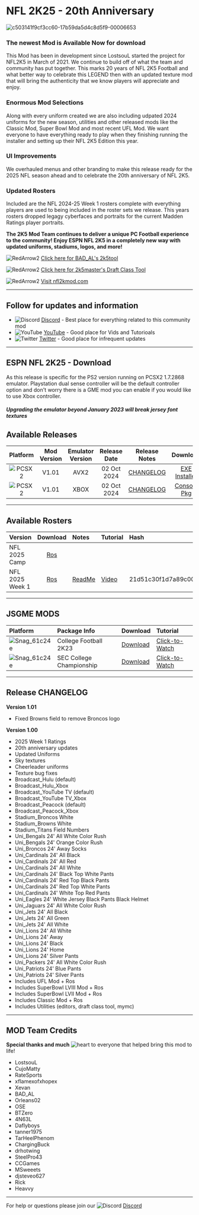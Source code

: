 # NFL 2K25 - 20th Anniversary

![c503141f9cf3cc60-17b59da5d4c8d5f9-00006653](https://github.com/user-attachments/assets/e809e4f4-4b5f-4518-a92f-5880047d5466)


### The newest Mod is Available Now for download
This Mod has been in development since LostsouL started the project for NFL2K5 in March of 2021. We continue to build off of what the team and community has put together. This marks 20 years of NFL 2K5 Football and what better way to celebrate this LEGEND then with an updated texture mod that will bring the authenticity that we know players will appreciate and enjoy. 

### Enormous Mod Selections
Along with every uniform created we are also including udpated 2024 uniforms for the new season, utilities and other released mods like the Classic Mod, Super Bowl Mod and most recent UFL Mod. We want everyone to have everything ready to play when they finishing running the installer and setting up their NFL 2K5 Edition this year.

### UI Improvements
We overhauled menus and other branding to make this release ready for the 2025 NFL season ahead and to celebrate the 20th anniversary of NFL 2K5.

### Updated Rosters
Included are the NFL 2024-25 Week 1 rosters complete with everything players are used to being included in the roster sets we release. This years rosters dropped legagy cyberfaces and portraits for the current Madden Ratings player portraits.

**The 2K5 Mod Team continues to deliver a unique PC Football experience to the community! Enjoy ESPN NFL 2K5 in a completely new way with updated uniforms, stadiums, logos, and more!**

![RedArrow2](https://user-images.githubusercontent.com/69597675/125669440-bcf4c873-527c-4524-9426-9488c71fbbde.png)
[Click here for BAD_AL's 2k5tool](https://github.com/BAD-AL/NFL2K5Tool/releases)

![RedArrow2](https://user-images.githubusercontent.com/69597675/125669440-bcf4c873-527c-4524-9426-9488c71fbbde.png)
[Click here for 2k5master's Draft Class Tool](https://github.com/2k5master/ESPN-NFL-2K5-Draft-Class-Generator)

![RedArrow2](https://user-images.githubusercontent.com/69597675/125669440-bcf4c873-527c-4524-9426-9488c71fbbde.png)
[Visit nfl2kmod.com](https://www.nfl2kmod.com/)

---------
## Follow for updates and information
* ![Discord](https://user-images.githubusercontent.com/69597675/124640725-d1e88980-de5b-11eb-926d-ec5f55b19a62.png) [Discord](https://discord.gg/sBVXzYb) - Best place for everything related to this community mod
* ![YouTube](https://user-images.githubusercontent.com/69597675/124641345-9b5f3e80-de5c-11eb-80e3-4dc5fabc4137.png) [YouTube](https://www.youtube.com/lostsoul63b) - Good place for Vids and Tutorioals
* ![Twitter](https://github.com/user-attachments/assets/643bcb78-bdbc-4cd9-9142-7c1bd117623e) [Twitter](https://twitter.com/blostsou) - Good place for infrequent updates
 
---------
## ESPN NFL 2K25 - Download
As this release is specific for the PS2 version running on PCSX2 1.7.2868 emulator. Playstation dual sense controller will be the default controller option and don't worry there is a GME mod you can enable if you would like to use Xbox controller.

#### *Upgrading the emulator beyond January 2023 will break jersey font textures*

## Available Releases
| Platform | Mod Version | Emulator Version | Release Date  | Release Notes | Download | Tutorial | Hash |
| :-------------: | :-------------: | :-------------: | :-------------: | :-------------: | :-------------: |  :-------------: |  :-------------: |
| ![PCSX2](https://user-images.githubusercontent.com/69597675/124647169-9baf0800-de63-11eb-974c-a7a4b2aecc1d.png) | V1.01 | AVX2 | 02 Oct 2024 | [CHANGELOG](https://github.com/lostsoul63b/NFL-2K25/blob/main/Changelog.txt) | [EXE Installer]() | [Tutorial](https://youtu.be/EL8zoBOzRmA) | 1a5643cfc050e99406cbf8c5762a9e88b4b99c11c69c00d8366c16cf25e7d0a7 |
| ![PCSX2](https://user-images.githubusercontent.com/69597675/124647169-9baf0800-de63-11eb-974c-a7a4b2aecc1d.png) | V1.01 | XBOX | 02 Oct 2024 | [CHANGELOG](https://github.com/lostsoul63b/NFL-2K25/blob/main/Changelog.txt) | [Console Pkg](https://www.mediafire.com/file_premium/smvt06rlqe6gcay/NFL_2K25_-_Version_1.zip/file) | [Guide](https://www.nfl2kmod.com/xbox) | D9A32E6FFF96378481ADD2DE6D2090EF31543377CEC7BC36D7ED22C2CB8EB76B |

---------
## Available Rosters
| Version | Download | Notes | Tutorial | Hash |
| :------------- | :-------------: | :------------- | :------------- | :------------- |
| NFL 2025 Camp | [Ros](https://www.mediafire.com/file_premium/0bi3i3vt9vxobgm/ESPN_NFL_2025_Madden_Rosters.zip/file) |  |  |  |
| NFL 2025 Week 1 | [Ros](https://www.mediafire.com/file_premium/9l7vsy1hoqzqyum/NFL2025_Week1.zip/file) | [ReadMe](https://github.com/lostsoul63b/NFL-2K25/blob/main/Week1.txt) | [Video](https://youtu.be/X-G7DgwLD0o) | 21d51c30f1d7a89c0007c4d19d0b2bf3a306193e59a33ff7d28081c5adda2557 |

---------
## JSGME MODS
| Platform | Package Info | Download | Tutorial |
| :------------- | :------------- | :------------- | :------------- |
| ![Snag_61c24e](https://user-images.githubusercontent.com/69597675/150687521-fa2844f5-8343-443d-b9cc-24aebc94182a.png) | College Football 2K23 | [Download](https://www.mediafire.com/file/s2h2ewuysii87tt/NCAA_2K23_-_Release_Two.zip/file) | [Click-to-Watch](https://youtu.be/ktvU2rqs9cc) |
| ![Snag_61c24e](https://user-images.githubusercontent.com/69597675/150687521-fa2844f5-8343-443d-b9cc-24aebc94182a.png) | SEC College Championship | [Download](https://www.mediafire.com/file/ufmwyo3r98xtlom/NCAA23_SEC_2023.zip/file) | [Click-to-Watch](https://youtu.be/XvpsocyO85g) |

---------
## Release CHANGELOG
**Version 1.01**
* Fixed Browns field to remove Broncos logo

**Version 1.00**
* 2025 Week 1 Ratings
* 20th anniversary updates
* Updated Uniforms
* Sky textures
* Cheerleader uniforms
* Texture bug fixes
* Broadcast_Hulu (default)
* Broadcast_Hulu_Xbox
* Broadcast_YouTube TV (default)
* Broadcast_YouTube TV_Xbox
* Broadcast_Peacock (default)
* Broadcast_Peacock_Xbox
* Stadium_Broncos White
* Stadium_Browns White
* Stadium_Titans Field Numbers
* Uni_Bengals 24' All White Color Rush
* Uni_Bengals 24' Orange Color Rush
* Uni_Broncos 24' Away Socks
* Uni_Cardinals 24' All Black
* Uni_Cardinals 24' All Red
* Uni_Cardinals 24' All White
* Uni_Cardinals 24' Black Top White Pants
* Uni_Cardinals 24' Red Top Black Pants
* Uni_Cardinals 24' Red Top White Pants
* Uni_Cardinals 24' White Top Red Pants
* Uni_Eagles 24' White Jersey Black Pants Black Helmet
* Uni_Jaguars 24' All White Color Rush
* Uni_Jets 24' All Black
* Uni_Jets 24' All Green
* Uni_Jets 24' All White
* Uni_Lions 24' All White
* Uni_Lions 24' Away
* Uni_Lions 24' Black
* Uni_Lions 24' Home
* Uni_Lions 24' Silver Pants
* Uni_Packers 24' All White Color Rush
* Uni_Patriots 24' Blue Pants
* Uni_Patriots 24' Silver Pants
* Includes UFL Mod + Ros
* Includes SuperBowl LVIII Mod + Ros
* Includes SuperBowl LVII Mod + Ros
* Includes Classic Mod + Ros
* Includes Utilities (editors, draft class tool, mymc)

---------
## MOD Team Credits
**Special thanks and much** ![heart](https://user-images.githubusercontent.com/69597675/125808838-b20315aa-b53f-41a2-b31a-691d685fb1df.png) to everyone that helped bring this mod to life!
* LostsouL
* CujoMatty
* RateSports
* xflamexofxhopex
* Xevan
* BAD_AL
* Orleans02
* OSE
* BTZero
* 4N63L
* Daflyboys
* tanner1975
* TarHeelPhenom
* ChargingBuck
* drhotwing
* SteelPro43
* CCGames
* MSweeets
* djsteveo627
* Rick
* Heavvy

---------
For help or questions please join our ![Discord](https://user-images.githubusercontent.com/69597675/124640725-d1e88980-de5b-11eb-926d-ec5f55b19a62.png) [Discord](https://discord.gg/sBVXzYb)
